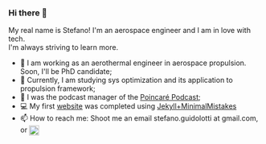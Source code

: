### Hi there 👋
My real name is Stefano!
I'm an aerospace engineer and I am in love with tech.   
I'm always striving to learn more.
- 🚀 I am working as an aerothermal engineer in aerospace propulsion. Soon, I'll be PhD candidate;
- 📖 Currently, I am studying sys optimization and its application to propulsion framework;
- 🎤 I was the podcast manager of the [Poincaré Podcast](https://anchor.fm/poincare-podcast);
- 💻 My first [website](https://cr0stata.github.io) was completed using [Jekyll+MinimalMistakes](https://github.com/mmistakes/minimal-mistakes)
- 📫 How to reach me: Shoot me an email stefano.guidolotti at gmail.com, or <a href="https://www.linkedin.com/in/stefano-guidolotti/" target="blank">
   <img align="center" src="https://upload.wikimedia.org/wikipedia/commons/c/ca/LinkedIn_logo_initials.png" alt="adam pithewan" height="20" width="20"/>
   </a>
